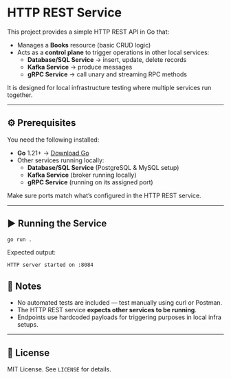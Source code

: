 # HTTP REST Service

This project provides a simple HTTP REST API in Go that:
- Manages a **Books** resource (basic CRUD logic)
- Acts as a **control plane** to trigger operations in other local services:
  - **Database/SQL Service** → insert, update, delete records
  - **Kafka Service** → produce messages
  - **gRPC Service** → call unary and streaming RPC methods

It is designed for local infrastructure testing where multiple services run together.

---

## ⚙️ Prerequisites

You need the following installed:

- **Go** 1.21+ → [Download Go](https://go.dev/dl/)
- Other services running locally:
  - **Database/SQL Service** (PostgreSQL & MySQL setup)
  - **Kafka Service** (broker running locally)
  - **gRPC Service** (running on its assigned port)

Make sure ports match what’s configured in the HTTP REST service.

---

## ▶️ Running the Service

```bash
go run .
````

Expected output:

```
HTTP server started on :8084
```


## 📌 Notes

* No automated tests are included — test manually using curl or Postman.
* The HTTP REST service **expects other services to be running**.
* Endpoints use hardcoded payloads for triggering purposes in local infra setups.

---

## 📜 License

MIT License. See `LICENSE` for details.

